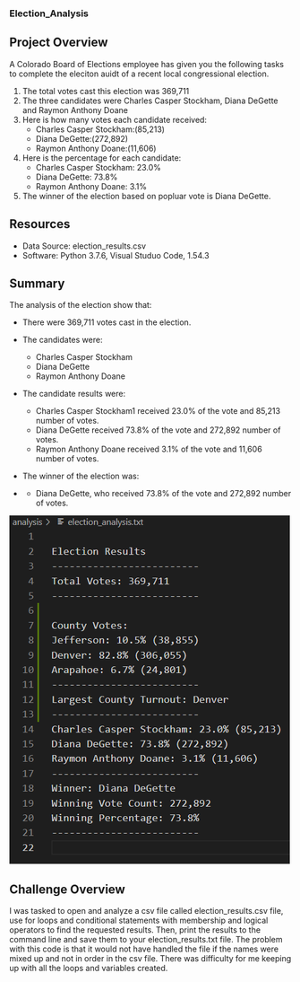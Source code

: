 ### Election_Analysis

## Project Overview
A Colorado Board of Elections employee has given you the following tasks to complete the eleciton auidt of a recent local congressional election.

1. The total votes cast this election was 369,711
2. The three candidates were Charles Casper Stockham, Diana DeGette and Raymon Anthony Doane
3. Here is how many votes each candidate received:
    - Charles Casper Stockham:(85,213)
    - Diana DeGette:(272,892)
    - Raymon Anthony Doane:(11,606)
5. Here is the percentage for each candidate:
    - Charles Casper Stockham: 23.0%
    - Diana DeGette: 73.8%
    - Raymon Anthony Doane: 3.1%
7. The winner of the election based on popluar vote is Diana DeGette.

## Resources
- Data Source: election_results.csv
- Software: Python 3.7.6, Visual Studuo Code, 1.54.3

## Summary
The analysis of the election show that:
- There were 369,711 votes cast in the election.
- The candidates were:
    - Charles Casper Stockham
    - Diana DeGette
    - Raymon Anthony Doane
    
- The candidate results were:
    - Charles Casper Stockham1 received 23.0% of the vote and 85,213 number of votes.
    - Diana DeGette received 73.8% of the vote and 272,892 number of votes.
    - Raymon Anthony Doane received 3.1% of the vote and 11,606 number of votes.
- The winner of the election was:
-   - Diana DeGette, who received 73.8% of the vote and 272,892 number of votes.

![alt text](https://github.com/trallen09/Election_Analysis/blob/main/Resources/Screenshot%20Election%20Results.png)

## Challenge Overview
I was tasked to open and analyze a csv file called election_results.csv file, use for loops and conditional statements with membership and logical operators to find the requested results. Then, print the results to the command line and save them to your election_results.txt file. The problem with this code is that it would not have handled the file if the names were mixed up and not in order in the csv file. There was difficulty for me keeping up with all the loops and variables created.





